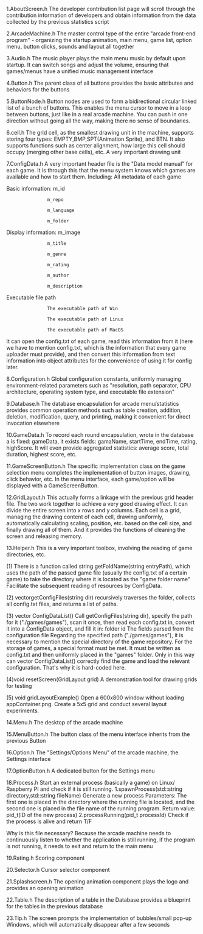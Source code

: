 1.AboutScreen.h
The developer contribution list page will scroll through the contribution information of developers and obtain information from the data collected by the previous statistics script

2.ArcadeMachine.h
The master control type of the entire "arcade front-end program" - organizing the startup animation, main menu, game list, option menu, button clicks, sounds and layout all together

3.Audio.h
The music player plays the main menu music by default upon startup. It can switch songs and adjust the volume, ensuring that games/menus have a unified music management interface

4.Button.h
The parent class of all buttons provides the basic attributes and behaviors for the buttons

5.ButtonNode.h
Button nodes are used to form a bidirectional circular linked list of a bunch of buttons. This enables the menu cursor to move in a loop between buttons, just like in a real arcade machine. You can push in one direction without going all the way, making there no sense of boundaries.

6.cell.h
The grid cell, as the smallest drawing unit in the machine, supports storing four types: EMPTY,BMP,SPT(Animation Sprite), and BTN. It also supports functions such as center alignment, how large this cell should occupy (merging other base cells), etc. A very important drawing unit

7.ConfigData.h
A very important header file is the "Data model manual" for each game. It is through this that the menu system knows which games are available and how to start them. Including: All metadata of each game

Basic information: m_id

                   m_repo

                   m_language

                   m_folder

Display information: m_image

                   m_title

                   m_genre

                   m_rating

                   m_author

                   m_description

Executable file path

                   The executable path of Win

                   The executable path of Linux

                   The executable path of MacOS

It can open the config.txt of each game, read this information from it (here we have to mention config.txt, which is the information that every game uploader must provide), and then convert this information from text information into object attributes for the convenience of using it for config later.

8.Configuration.h
Global configuration constants, uniformly managing environment-related parameters such as "resolution, path separator, CPU architecture, operating system type, and executable file extension"

9.Database.h
The database encapsulation for arcade menu/statistics provides common operation methods such as table creation, addition, deletion, modification, query, and printing, making it convenient for direct invocation elsewhere

10.GameData.h
To record each round encapsulation, wrote in the database a is fixed: gameData, it exists fields: gamaName, startTime, endTime, rating, highScore. It will even provide aggregated statistics: average score, total duration, highest score, etc.

11.GameScreenButton.h
The specific implementation class on the game selection menu completes the implementation of button images, drawing, click behavior, etc. In the menu interface, each game/option will be displayed with a GameScreenButton.

12.GridLayout.h
This actually forms a linkage with the previous grid header file. The two work together to achieve a very good drawing effect. It can divide the entire screen into x rows and y columns. Each cell is a grid, managing the drawing content of each cell, drawing uniformly, automatically calculating scaling, position, etc. based on the cell size, and finally drawing all of them. And it provides the functions of cleaning the screen and releasing memory.

13.Helper.h
This is a very important toolbox, involving the reading of game directories, etc. 

(1) There is a function called string getFoldName(string entryPath), which uses the path of the passed game file (usually the config.txt of a certain game) to take the directory where it is located as the "game folder name" Facilitate the subsequent reading of resources by ConfigData.

(2) vector<string>getConfigFiles(string dir) recursively traverses the folder, collects all config.txt files, and returns a list of paths.

(3) vector<ConfigData> ConfigDataList()
Call getConfigFiles(string dir), specify the path for it ("./games/games"), scan it once, then read each config.txt in, convert it into a ConfigData object, and fill it in:
  folder
  id
  The fields parsed from the configuration file
Regarding the specified path ("./games/games"), it is necessary to mention the special directory of the game repository. For the storage of games, a special format must be met. It must be written as config.txt and then uniformly placed in the "games" folder. Only in this way can vector<ConfigData> ConfigDataList() correctly find the game and load the relevant configuration. That's why it is hard-coded here.

(4)void resetScreen(GridLayout grid)
A demonstration tool for drawing grids for testing

(5) void gridLayoutExample()
Open a 600x800 window without loading appContainer.png. Create a 5x5 grid and conduct several layout experiments.

14.Menu.h
The desktop of the arcade machine

15.MenuButton.h
The button class of the menu interface inherits from the previous Button

16.Option.h
The "Settings/Options Menu" of the arcade machine, the Settings interface

17.OptionButton.h
A dedicated button for the Settings menu

18.Process.h
Start an external process (basically a game) on Linux/ Raspberry PI and check if it is still running.
1.spawnProcess(std::string directory,std::string fileName)
Generate a new process
Parameters: The first one is placed in the directory where the running file is located, and the second one is placed in the file name of the running program.
Return value: pid_t(ID of the new process)
2.processRunning(pid_t processId)
Check if the process is alive and return T/F

Why is this file necessary? Because the arcade machine needs to continuously listen to whether the application is still running, if the program is not running, it needs to exit and return to the main menu

19.Rating.h
Scoring component

20.Selector.h
Cursor selector component

21.Splashscreen.h
The opening animation component plays the logo and provides an opening animation

22.Table.h
The description of a table in the Database provides a blueprint for the tables in the previous database

23.Tip.h
The screen prompts the implementation of bubbles/small pop-up Windows, which will automatically disappear after a few seconds